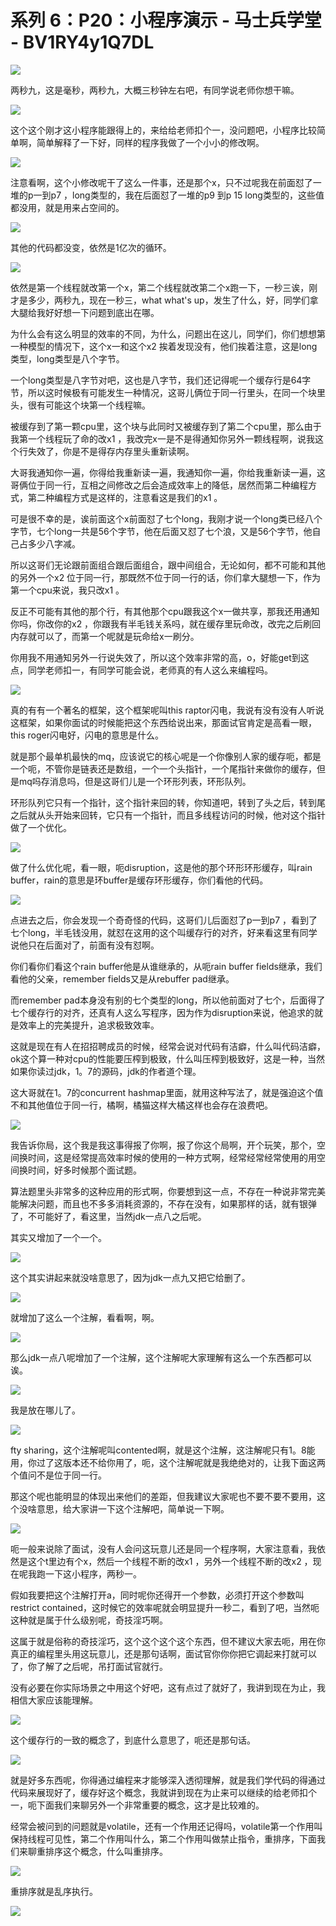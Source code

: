 # 系列 6：P20：小程序演示 - 马士兵学堂 - BV1RY4y1Q7DL

![](img/07b9bf168308ad48b2f3865794602e4f_0.png)

两秒九，这是毫秒，两秒九，大概三秒钟左右吧，有同学说老师你想干嘛。

![](img/07b9bf168308ad48b2f3865794602e4f_2.png)

这个这个刚才这小程序能跟得上的，来给给老师扣个一，没问题吧，小程序比较简单啊，简单解释了一下好，同样的程序我做了一个小小的修改啊。



![](img/07b9bf168308ad48b2f3865794602e4f_4.png)

注意看啊，这个小修改呢干了这么一件事，还是那个x，只不过呢我在前面怼了一堆的p一到p7 ，long类型的，我在后面怼了一堆的p9 到p 15 long类型的，这些值都没用，就是用来占空间的。



![](img/07b9bf168308ad48b2f3865794602e4f_6.png)

其他的代码都没变，依然是1亿次的循环。

![](img/07b9bf168308ad48b2f3865794602e4f_8.png)

依然是第一个线程就改第一个x，第二个线程就改第二个x跑一下，一秒三诶，刚才是多少，两秒九，现在一秒三，what what's up，发生了什么，好，同学们拿大腿给我好好想一下问题到底出在哪。

为什么会有这么明显的效率的不同，为什么，问题出在这儿，同学们，你们想想第一种模型的情况下，这个x一和这个x2 挨着发现没有，他们挨着注意，这是long类型，long类型是八个字节。

一个long类型是八字节对吧，这也是八字节，我们还记得呢一个缓存行是64字节，所以这时候极有可能发生一种情况，这哥儿俩位于同一行里头，在同一个块里头，很有可能这个块第一个线程嘛。

被缓存到了第一颗cpu里，这个块与此同时又被缓存到了第二个cpu里，那么由于我第一个线程玩了命的改x1 ，我改完x一是不是得通知你另外一颗线程啊，说我这个行失效了，你是不是得存内存里头重新读啊。

大哥我通知你一遍，你得给我重新读一遍，我通知你一遍，你给我重新读一遍，这哥俩位于同一行，互相之间修改之后会造成效率上的降低，居然而第二种编程方式，第二种编程方式是这样的，注意看这是我们的x1 。

可是很不幸的是，诶前面这个x前面怼了七个long，我刚才说一个long类已经八个字节，七个long一共是56个字节，他在后面又怼了七个浪，又是56个字节，他自己占多少八字减。

所以这哥们无论跟前面组合跟后面组合，跟中间组合，无论如何，都不可能和其他的另外一个x2 位于同一行，那既然不位于同一行的话，你们拿大腿想一下，作为第一个cpu来说，我只改x1 。

反正不可能有其他的那个行，有其他那个cpu跟我这个x一做共享，那我还用通知你吗，你改你的x2 ，你跟我有半毛钱关系吗，就在缓存里玩命改，改完之后刷回内存就可以了，而第一个呢就是玩命给x一刷分。

你用我不用通知另外一行说失效了，所以这个效率非常的高，o，好能get到这点，同学老师扣一，有同学可能会说，老师真的有人这么来编程吗。



![](img/07b9bf168308ad48b2f3865794602e4f_10.png)

真的有有一个著名的框架，这个框架呢叫this raptor闪电，我说有没有没有人听说这框架，如果你面试的时候能把这个东西给说出来，那面试官肯定是高看一眼，this roger闪电好，闪电的意思是什么。

就是那个最单机最快的mq，应该说它的核心呢是一个你像别人家的缓存呃，都是一个呃，不管你是链表还是数组，一个一个头指针，一个尾指针来做你的缓存，但是mq吗存消息吗，但是这哥们儿是一个环形列表，环形队列。

环形队列它只有一个指针，这个指针来回的转，你知道吧，转到了头之后，转到尾之后就从头开始来回转，它只有一个指针，而且多线程访问的时候，他对这个指针做了一个优化。



![](img/07b9bf168308ad48b2f3865794602e4f_12.png)

做了什么优化呢，看一眼，呃disruption，这是他的那个环形环形缓存，叫rain buffer，rain的意思是环buffer是缓存环形缓存，你们看他的代码。



![](img/07b9bf168308ad48b2f3865794602e4f_14.png)

点进去之后，你会发现一个奇奇怪的代码，这哥们儿后面怼了p一到p7 ，看到了七个long，半毛钱没用，就怼在这用的这个叫缓存行的对齐，好来看这里有同学说他只在后面对了，前面有没有怼啊。

你们看你们看这个rain buffer他是从谁继承的，从呃rain buffer fields继承，我们看他的父亲，remember fields又是从rebuffer pad继承。

而remember pad本身没有别的七个类型的long，所以他前面对了七个，后面得了七个缓存行的对齐，还真有人这么写程序，因为作为disruption来说，他追求的就是效率上的完美提升，追求极致效率。

这就是现在有人在招招聘成员的时候，经常会说对代码有洁癖，什么叫代码洁癖，ok这个算一种对cpu的性能要压榨到极致，什么叫压榨到极致好，这是一种，当然如果你读过jdk，1。7的源码，jdk的作者道个理。

这大哥就在1。7的concurrent hashmap里面，就用这种写法了，就是强迫这个值不和其他值位于同一行，橘啊，橘猫这样大橘这样也会存在浪费吧。



![](img/07b9bf168308ad48b2f3865794602e4f_16.png)

我告诉你局，这个我是我这事得报了你啊，报了你这个局啊，开个玩笑，那个，空间换时间，这是经常提高效率时候的使用的一种方式啊，经常经常经常使用的用空间换时间，好多时候那个面试题。

算法题里头非常多的这种应用的形式啊，你要想到这一点，不存在一种说非常完美能解决问题，而且也不多多消耗资源的，不存在没有，如果那样的话，就有银弹了，不可能好了，看这里，当然jdk一点八之后呢。

其实又增加了一个一个。

![](img/07b9bf168308ad48b2f3865794602e4f_18.png)

这个其实讲起来就没啥意思了，因为jdk一点九又把它给删了。

![](img/07b9bf168308ad48b2f3865794602e4f_20.png)

就增加了这么一个注解，看看啊，啊。

![](img/07b9bf168308ad48b2f3865794602e4f_22.png)

那么jdk一点八呢增加了一个注解，这个注解呢大家理解有这么一个东西都可以诶。

![](img/07b9bf168308ad48b2f3865794602e4f_24.png)

我是放在哪儿了。

![](img/07b9bf168308ad48b2f3865794602e4f_26.png)

fty sharing，这个注解呢叫contented啊，就是这个注解，这注解呢只有1。8能用，你过了这版本还不给你用了，呃，这个注解呢就是我绝绝对的，让我下面这两个值问不是位于同一行。

那这个呢也能明显的体现出来他们的差距，但我建议大家呢也不要不要不要用，这个没啥意思，给大家讲一下这个注解吧，简单说一下啊。



![](img/07b9bf168308ad48b2f3865794602e4f_28.png)

呃一般来说除了面试，没有人会问这玩意儿还是同一个程序啊，大家注意看，我依然是这个t里边有个x，然后一个线程不断的改x1 ，另外一个线程不断的改x2 ，现在呢我跑一下这小程序，两秒一。

假如我要把这个注解打开a，同时呢你还得开一个参数，必须打开这个参数叫restrict contained，这时候它的效率呢就会明显提升一秒二，看到了吧，当然呃这种就是属于什么级别呢，奇技淫巧啊。

这属于就是俗称的奇技淫巧，这个这个这个这个东西，但不建议大家去呃，用在你真正的编程里头用这玩意儿，还是那句话啊，面试官你你你把它调起来打就可以了，你了解了之后呢，吊打面试官就行。

没有必要在你实际场景之中用这个好吧，这有点过了就好了，我讲到现在为止，我相信大家应该能理解。

![](img/07b9bf168308ad48b2f3865794602e4f_30.png)

这个缓存行的一致的概念了，到底什么意思了，呃还是那句话。

![](img/07b9bf168308ad48b2f3865794602e4f_32.png)

就是好多东西呢，你得通过编程来才能够深入透彻理解，就是我们学代码的得通过代码来展现好了，缓存好这个概念，我就讲到现在为止来可以继续的给老师扣个一，呃下面我们来聊另外一个非常重要的概念，这才是比较难的。

经常会被问到的问题就是volatile，还有一个作用还记得吗，volatile第一个作用叫保持线程可见性，第二个作用叫什么，第二个作用叫做禁止指令，重排序，下面我们来聊重排序这个概念，什么叫重排序。



![](img/07b9bf168308ad48b2f3865794602e4f_34.png)

重排序就是乱序执行。

![](img/07b9bf168308ad48b2f3865794602e4f_36.png)